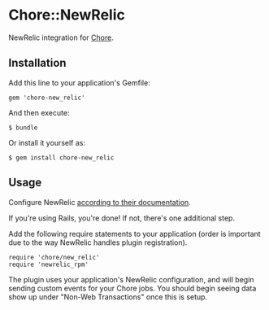 # Chore::NewRelic

NewRelic integration for [Chore](https://github.com/Tapjoy/chore).

## Installation

Add this line to your application's Gemfile:

    gem 'chore-new_relic'

And then execute:

    $ bundle

Or install it yourself as:

    $ gem install chore-new_relic

## Usage

Configure NewRelic [according to their documentation](https://github.com/newrelic/rpm).

If you're using Rails, you're done! If not, there's one additional step.

Add the following require statements to your application (order is important due to the way NewRelic handles plugin registration).

    require 'chore/new_relic'
    require 'newrelic_rpm'

The plugin uses your application's NewRelic configuration, and will begin sending custom events for your Chore jobs. You should begin seeing data show up under "Non-Web Transactions" once this is setup.
